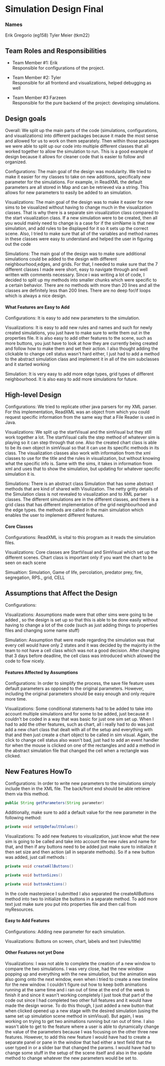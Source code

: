 # Simulation Design Final
### Names
Erik Gregorio (eg158)
Tyler Meier (tkm22)

## Team Roles and Responsibilities

 * Team Member #1: Erik \
 Responsible for configurations of the project.

 * Team Member #2: Tyler\
 Responsible for all frontend and visualizations, helped debugging as well

 * Team Member #3 Farzeen\
 Responsible for the pure backend of the project: developing simulations.


## Design goals
Overall: We split up the main parts of the code (simulations, configurations, and visualizations) 
into different packages because it made the most sense and allowed for us to work on them separately.
Then within those packages we were able to split up our code into multiple different classes that all worked
together to allow the simulation to run. This is a good example of design because it allows for cleaner 
code that is easier to follow and organized. 

Configurations: The main goal of the design was modularity. We tried to make it easier for my classes
to take on new additions, specifically new parameter for the simulations. For example, in ReadXML 
the default parameters are all stored in Map and can be retrieved via a string. This allows for new
parameters to easily be added to an simulation.

Visualizations: The main goal of the design was to make it easier for new sims to be visualized without
having to change much in the visualization classes. That is why there is a separate sim visualization class
compared to the start visualization class. If a new simulation were to be created, then all you would mainly
need to change is a case for if the simName is that new simulation, and add rules to be displayed for it
so it sets up the correct scene. Also, I tried to make sure that all of the variables and method names
in these classes were easy to understand and helped the user in figuring out the code

Simulations: The main goal of the design was to make sure additional simulations could be added to the design with
different neighbourhood,edges, and grids. For that, I needed to make sure that the 7 different classes I made
were short, easy to navigate through and well written with comments necessary. Since i was writing a lot of code,
I decided to split up my methods into smaller chunks which were specific to a certain behavior. There are no methods with
more than 20 lines and all the classes are definitely less than 200 lines. There are no deep for/if loops
which is always a nice design.

#### What Features are Easy to Add
Configurations: It is easy to add new parameters to the simulation.

Visualizations: It is easy to add new rules and names and such for newly created simulations, you just have to 
make sure to write them out in the properties file. It is also easy to add other features to the 
scene, such as more buttons, you just have to look at how they are currently being created and follow
how to make them and set their action. I also thought adding the clickable to change cell status wasn't
hard either, I just had to add a method to the abstract simulation class and implement it in all of the 
sim subclasses and it started working

Simulation: It is very easy to add more edge types, grid types of different neighbourhood. It is also easy
to add more simulations for future.

## High-level Design
Configurations: We tried to replicate other java parsers for my XML parser. For this implementation,
ReadXML was an object from which you could request specific information from the same way that a 
File Reader is used in Java.

Visualizations: We split up the startVisual and the simVisual but they still work together a lot. 
The startVisual calls the step method of whatever sim is playing so it can step through that one.
Also the created chart class is able to be its own object in simVisual so that it can use its specific
methods in its class. The visualization classes also work with information from the xml classes to use
for the title and the rules in visualization, but without knowing what the specific info is. Same with the
sims, it takes in information from xml and uses that to show the simulation, but updating for whatever
specific simulation it is.

Simulations: There is an abstract class Simulation that has some abstract methods that are kind of shared
with Visulization. The netty gritty details of the Simulation class is not revealed to visualization and to
XML parser classes. The different simulations are in the different classes, and there is a grid class that has different
implementation of the grid neighbourhood and the edge types. the methods are called in the main simulation 
which enables the user to implement different features.

#### Core Classes
Configurations: ReadXML is vital to this program as it reads the simulation files.

Visualizations: Core classes are StartVisual and SimVisual which set up the different scenes.
Chart class is important only if you want the chart to be seen on each scene

Simualtion: Simulation, Game of life, percolation, predator prey, fire, segregation, RPS., grid, CELL

## Assumptions that Affect the Design
Configurations: 

Visualizations: Assumptions made were that other sims were going to be added , so the design is set up
so that this is able to be done easily without having to change a lot of the code (such as just 
adding things to properties files and changing some name stuff)

Simulation: Assumption that were made regarding the simulation was that every cell would have only 2 states 
and it was decided by the majority in the team to not have a cell class which was not a good decision. After
changing that 3 days before deadline, the cell class was introduced which allowed the code to flow nicely.

#### Features Affected by Assumptions
Configurations: In order to simplify the process, the save file feature uses default parameters as 
opposed to the original parameters. However, including the original parameters should be easy enough 
and only require more time.

Visualizations: Some conditional statements had to be added to take into account multiple simulations and 
for some to be added, just because it couldn't be coded in a way that was basic for just one 
sim set up. When I had to add the other features, such as chart, all i really had to do was just add
a new chart class that dealt with all of the setup and everything with that and then just create a 
chart object to be called in sim visual. Again, the click to change cell status also wasn't bad, just had 
to add an event handler for when the mouse is clicked on one of the rectangles and add a method in 
the abstract simulation file that changed the cell when a rectangle was clicked. 

## New Features HowTo
Configurations: In order to write new parameters to the simulations simply include then in the XML
file. The back/front end should be able retrieve them via this method. 
``` java
public String getParameters(String parameter)
```
Additionally, make sure to add a default value for the new parameter in the following method: 
``` java
private void setUpDefaultValues()
```

Visualizations: To add new features to visualization, just know what the new sim is going to be called and take 
into account the new rules and name for that, and then if any buttons need to be added just
make sure to initialize it then set size and then action (all in separate methods). So if a new button
was added, just call methods :
``` java
private void createAllButtons()
```
``` java
private void buttonSizes()
```
``` java
private void buttonActions()
```
In the code masterpiece I submitted I also separated the createAllButtons method into two to initialize
the buttons in a separate method. To add more text just make sure you put into properties
file and then call from myResources.

#### Easy to Add Features
Configurations: Adding new parameter for each simulation.

Visualizations: Buttons on screen, chart, labels and text (rules/title)

#### Other Features not yet Done

Visualizations: I was not able to complete the creation of a new window to compare the two simulations.
I was very close, had the new window popping up and everything with the new simulation, but the animation was also
going onto the next window, even when i tried to create a new timeline for the new window. I couldn't figure
out how to keep both animations running at the same time and i ran out of time at the end of the week to finish it
and since it wasn't working completely I just took that part of the code out since I had completed two other
full features and it would have made the design worse. To do this though, I just added a new button 
that when clicked opened up a new stage with the desired simulation (using 
the same set up simulation scene method in simVisual). But again, I was working on trying to get two
animations running but ran out of time. I also wasn't able to get to the feature where a user is able 
to dynamically change the value of the parameters because I was focusing on the other three new features. 
However, to add this new feature I would have had to create a separate panel or pane in the window that
had either a text field that the user typed in or a slider bar that changed the params. I would have had
to change some stuff in the setup of the scene itself and also in the update method to change whatever the new parameters
would be set to.  